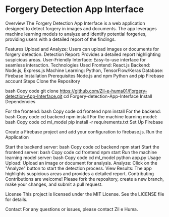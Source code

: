 # Forgery Detection App Interface
Overview
The Forgery Detection App Interface is a web application designed to detect forgery in images and documents. The app leverages machine learning models to analyze and identify potential forgeries, providing users with a detailed report of the findings.

Features
Upload and Analyze: Users can upload images or documents for forgery detection.
Detection Report: Provides a detailed report highlighting suspicious areas.
User-Friendly Interface: Easy-to-use interface for seamless interaction.
Technologies Used
Frontend: React.js
Backend: Node.js, Express.js
Machine Learning: Python, TensorFlow/Keras
Database: Firebase
Installation
Prerequisites
Node.js and npm
Python and pip
Firebase account
Steps
Clone the Repository

bash
Copy code
git clone https://github.com/Zil-e-huma01/Forgery-detection-App-Interface.git
cd Forgery-detection-App-Interface
Install Dependencies

For the frontend:
bash
Copy code
cd frontend
npm install
For the backend:
bash
Copy code
cd backend
npm install
For the machine learning model:
bash
Copy code
cd ml_model
pip install -r requirements.txt
Set Up Firebase

Create a Firebase project and add your configuration to firebase.js.
Run the Application

Start the backend server:
bash
Copy code
cd backend
npm start
Start the frontend server:
bash
Copy code
cd frontend
npm start
Run the machine learning model server:
bash
Copy code
cd ml_model
python app.py
Usage
Upload: Upload an image or document for analysis.
Analyze: Click on the "Analyze" button to start the detection process.
View Results: The app highlights suspicious areas and provides a detailed report.
Contributing
Contributions are welcome! Please fork the repository, create a new branch, make your changes, and submit a pull request.

License
This project is licensed under the MIT License. See the LICENSE file for details.

Contact
For any questions or issues, please contact Zil e Huma.
